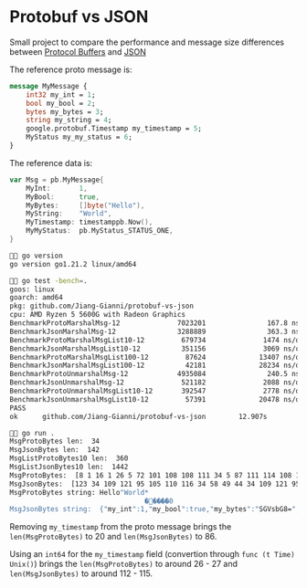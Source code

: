 # Protobuf vs JSON

Small project to compare the performance and message size differences between [Protocol Buffers](https://protobuf.dev/) and [JSON](https://www.json.org/json-en.html)


The reference proto message is:

```proto
message MyMessage {
    int32 my_int = 1;
    bool my_bool = 2;
    bytes my_bytes = 3;
    string my_string = 4;
    google.protobuf.Timestamp my_timestamp = 5;
    MyStatus my_my_status = 6;
}
```

The reference data is:

```go
var Msg = pb.MyMessage{
	MyInt:       1,
	MyBool:      true,
	MyBytes:     []byte("Hello"),
	MyString:    "World",
	MyTimestamp: timestamppb.Now(),
	MyMyStatus:  pb.MyStatus_STATUS_ONE,
}
```



```bash
 go version
go version go1.21.2 linux/amd64
```


```bash
 go test -bench=.
goos: linux
goarch: amd64
pkg: github.com/Jiang-Gianni/protobuf-vs-json
cpu: AMD Ryzen 5 5600G with Radeon Graphics
BenchmarkProtoMarshalMsg-12              7023201               167.8 ns/op
BenchmarkJsonMarshalMsg-12               3288889               363.3 ns/op
BenchmarkProtoMarshalMsgList10-12         679734              1474 ns/op
BenchmarkJsonMarshalMsgList10-12          351156              3069 ns/op
BenchmarkProtoMarshalMsgList100-12         87624             13407 ns/op
BenchmarkJsonMarshalMsgList100-12          42181             28234 ns/op
BenchmarkProtoUnmarshalMsg-12            4935084               240.5 ns/op
BenchmarkJsonUnmarshalMsg-12              521182              2088 ns/op
BenchmarkProtoUnmarshalMsgList10-12       392547              2778 ns/op
BenchmarkJsonUnmarshalMsgList10-12         57391             20478 ns/op
PASS
ok      github.com/Jiang-Gianni/protobuf-vs-json        12.907s
```


```bash
 go run .
MsgProtoBytes len:  34
MsgJsonBytes len:  142
MsgListProtoBytes10 len:  360
MsgListJsonBytes10 len:  1442
MsgProtoBytes:  [8 1 16 1 26 5 72 101 108 108 111 34 5 87 111 114 108 100 42 12 8 185 238 148 174 6 16 251 139 242 209 1 48 1]
MsgJsonBytes:  [123 34 109 121 95 105 110 116 34 58 49 44 34 109 121 95 98 111 111 108 34 58 116 114 117 101 44 34 109 121 95 98 121 116 101 115 34 58 34 83 71 86 115 98 71 56 61 34 44 34 109 121 95 115 116 114 105 110 103 34 58 34 87 111 114 108 100 34 44 34 109 121 95 116 105 109 101 115 116 97 109 112 34 58 123 34 115 101 99 111 110 100 115 34 58 49 55 48 55 52 50 51 53 52 53 44 34 110 97 110 111 115 34 58 52 52 48 49 55 52 48 55 53 125 44 34 109 121 95 109 121 95 115 116 97 116 117 115 34 58 49 125]
MsgProtoBytes string: Hello"World*
                                 �����0
MsgJsonBytes string:  {"my_int":1,"my_bool":true,"my_bytes":"SGVsbG8=","my_string":"World","my_timestamp":{"seconds":1707423545,"nanos":440174075},"my_my_status":1}
```

Removing `my_timestamp` from the proto message brings the `len(MsgProtoBytes)` to 20 and `len(MsgJsonBytes)` to 86.

Using an `int64` for the `my_timestamp` field (convertion through `func (t Time) Unix()`) brings the `len(MsgProtoBytes)` to around 26 - 27 and `len(MsgJsonBytes)` to around 112 - 115.
